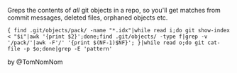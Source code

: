 Greps the contents of *all* git objects in a repo, so you'll get matches from commit messages, deleted files, orphaned objects etc.

```
{ find .git/objects/pack/ -name "*.idx"|while read i;do git show-index < "$i"|awk '{print $2}';done;find .git/objects/ -type f|grep -v '/pack/'|awk -F'/' '{print $(NF-1)$NF}'; }|while read o;do git cat-file -p $o;done|grep -E 'pattern'
```

by @TomNomNom
